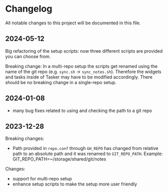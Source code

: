 # Changelog

All notable changes to this project will be documented in this file.

## 2024-05-12

Big refactoring of the setup scripts: now three different scripts are provided you can choose from.

Breaking change:
In a multi-repo setup the scripts get renamed using the name of the git repo (e.g. `sync.sh` -> `sync_notes.sh`). Therefore the widgets and tasks inside of Tasker may have to be modified accordingly.
There should be no breaking change in a single-repo setup.

## 2024-01-08

- many bug fixes related to using and checking the path to a git repo

## 2023-12-28

Breaking changes:

- Path provided in `repo.conf` through `GH_REPO` has changed from relative path to an absolute path and it was renamed to `GIT_REPO_PATH`. Example: GIT_REPO_PATH=~/storage/shared/git/notes

Changes:

- support for multi-repo setup
- enhance setup scripts to make the setup more user friendly
